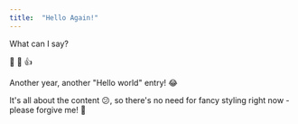 ```yaml
---
title:  "Hello Again!"
---
```


What can I say?

:wave: :rocket: :+1:

Another year, another "Hello world" entry! :joy:

It's all about the content :confused:, so there's no need for fancy styling right now -
please forgive me! :pray:
